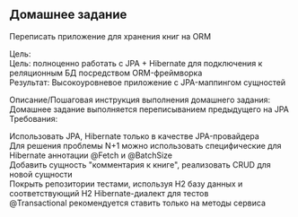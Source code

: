 ## Домашнее задание
Переписать приложение для хранения книг на ORM

Цель:<br/>
Цель: полноценно работать с JPA + Hibernate для подключения к реляционным БД посредством ORM-фреймворка<br/>
Результат: Высокоуровневое приложение с JPA-маппингом сущностей

Описание/Пошаговая инструкция выполнения домашнего задания:<br/>
Домашнее задание выполняется переписыванием предыдущего на JPA<br/>
Требования:

Использовать JPA, Hibernate только в качестве JPA-провайдера<br/>
Для решения проблемы N+1 можно использовать специфические для Hibernate аннотации @Fetch и @BatchSize<br/>
Добавить сущность "комментария к книге", реализовать CRUD для новой сущности<br/>
Покрыть репозитории тестами, используя H2 базу данных и соответствующий H2 Hibernate-диалект для тестов<br/>
@Transactional рекомендуется ставить только на методы сервиса
